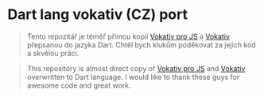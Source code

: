 Dart lang vokativ (CZ) port
=======

> Tento repozitář je téměř přímou kopií [Vokativ pro JS](https://github.com/pragonauts/vokativ) a [Vokativ](https://github.com/Mimino666/vokativ) přepsanou do jazyka Dart.
> Chtěl bych klukům poděkovat za jejich kód a skvělou práci.

> This repository is almost direct copy of [Vokativ pro JS](https://github.com/pragonauts/vokativ) and [Vokativ](https://github.com/Mimino666/vokativ) overwritten to Dart language.
> I would like to thank these guys for awesome code and great work.